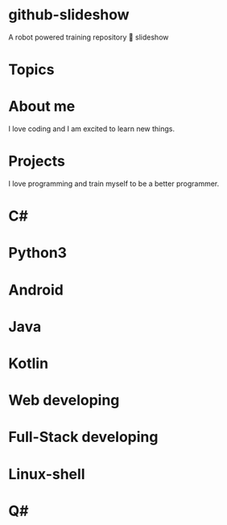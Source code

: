 # github-slideshow
A robot powered training repository :robot: slideshow

# Topics

# About me

I love coding and I am excited to learn new things.

# Projects 

I love programming and train myself to be a better programmer.

# C#

# Python3

# Android

# Java

# Kotlin

# Web developing

# Full-Stack developing

# Linux-shell

# Q#
